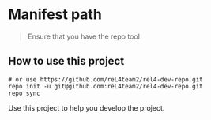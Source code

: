# Manifest path

> Ensure that you have the repo tool

## How to use this project

```shell
# or use https://github.com/reL4team2/rel4-dev-repo.git
repo init -u git@github.com:reL4team2/rel4-dev-repo.git
repo sync
```

Use this project to help you develop the project.

